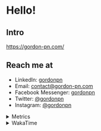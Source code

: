 # Hello!

## Intro

<https://gordon-pn.com/>

## Reach me at

- LinkedIn: [gordonpn](https://www.linkedin.com/in/gordonpn/)
- Email: [contact@gordon-pn.com](mailto:contact@gordon-pn.com)
- Facebook Messenger: [gordonpn](https://www.messenger.com/t/Gordonpn)
- Twitter: [@gordonpn](https://twitter.com/Gordonpn)
- Instagram: [@gordonpn](https://www.instagram.com/gordonpn/)

<details>
  <summary>Metrics</summary>

  <img align="center" src="https://github.com/gordonpn/gordonpn/blob/master/github-metrics.svg" alt="GitHub Metrics">

</details>

<details>
  <summary>WakaTime</summary>

  <!--START_SECTION:waka-->
📊 **This Week I Spent My Time On** 

```text
💬 Programming Languages: 
Java                     6 hrs 16 mins       ███████████████░░░░░░░░░░   59.91 % 
JSON                     1 hr 48 mins        ████░░░░░░░░░░░░░░░░░░░░░   17.23 % 
XML                      40 mins             ██░░░░░░░░░░░░░░░░░░░░░░░   06.44 % 
Brazil Dependency Config 21 mins             █░░░░░░░░░░░░░░░░░░░░░░░░   03.38 % 
YAML                     19 mins             █░░░░░░░░░░░░░░░░░░░░░░░░   03.15 % 

🔥 Editors: 
IntelliJ IDEA            10 hrs 7 mins       ████████████████████████░   96.74 % 
VS Code                  20 mins             █░░░░░░░░░░░░░░░░░░░░░░░░   03.26 % 
```


 Last Updated on 13/02/2025 16:27:23 UTC
<!--END_SECTION:waka-->
</details>

